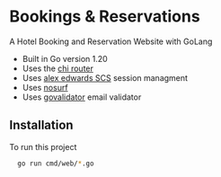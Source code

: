 # Bookings & Reservations
A Hotel Booking and Reservation Website with GoLang

- Built in Go version 1.20
- Uses the [chi router](github.com/go-chi/chi/v5)
- Uses [alex edwards SCS](github.com/alexedwards/scs/v2) session managment
- Uses [nosurf](github.com/justinas/nosurf)
- Uses [govalidator](https://github.com/asaskevich/govalidator) email validator

## Installation

To run this project

```bash
  go run cmd/web/*.go
```
